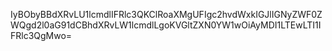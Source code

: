 IyBObyBBdXRvLU1lcmdlIFRlc3QKClRoaXMgUFIgc2hvdWxkIGJlIGNyZWF0ZWQgd2l0aG91dCBhdXRvLW1lcmdlLgoKVGltZXN0YW1wOiAyMDI1LTEwLTI1IFRlc3QgMwo=